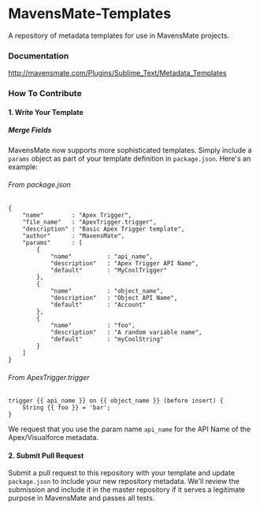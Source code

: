MavensMate-Templates
====================

A repository of metadata templates for use in MavensMate projects.

### Documentation
http://mavensmate.com/Plugins/Sublime_Text/Metadata_Templates

### How To Contribute

#### 1. Write Your Template

##### Merge Fields
MavensMate now supports more sophisticated templates. Simply include a `params` object as part of your template definition in `package.json`. Here's an example:

###### From package.json
```
{
	"name"        : "Apex Trigger",
	"file_name"   : "ApexTrigger.trigger",
	"description" : "Basic Apex Trigger template",
	"author"      : "MavensMate",
	"params"      : [
		{
			"name"          : "api_name",
			"description"   : "Apex Trigger API Name",
			"default"       : "MyCoolTrigger"
		},
		{
			"name"          : "object_name",
			"description"   : "Object API Name",
			"default"       : "Account"
		},
		{
			"name"          : "foo",
			"description"   : "A random variable name",
			"default"       : "myCoolString"
		}
	]
}
```

###### From ApexTrigger.trigger
```
trigger {{ api_name }} on {{ object_name }} (before insert) {
	String {{ foo }} = 'bar';
}
```

We request that you use the param name `api_name` for the API Name of the Apex/Visualforce metadata.

#### 2. Submit Pull Request
Submit a pull request to this repository with your template and update `package.json` to include your new repository metadata. We'll review the submission and include it in the master repository if it serves a legitimate purpose in MavensMate and passes all tests.
